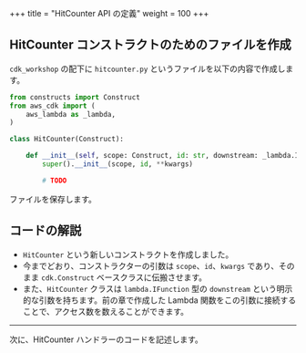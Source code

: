 +++
title = "HitCounter API の定義"
weight = 100
+++

## HitCounter コンストラクトのためのファイルを作成

`cdk_workshop` の配下に `hitcounter.py` というファイルを以下の内容で作成します。

```python
from constructs import Construct
from aws_cdk import (
    aws_lambda as _lambda,
)

class HitCounter(Construct):

    def __init__(self, scope: Construct, id: str, downstream: _lambda.IFunction, **kwargs):
        super().__init__(scope, id, **kwargs)

        # TODO
```

ファイルを保存します。

## コードの解説

* `HitCounter` という新しいコンストラクトを作成しました。
* 今までどおり、コンストラクターの引数は `scope`、`id`、`kwargs` であり、そのまま
  `cdk.Construct` ベースクラスに伝搬させます。
* また、`HitCounter` クラスは `lambda.IFunction` 型の `downstream`
  という明示的な引数を持ちます。前の章で作成した Lambda
  関数をこの引数に接続することで、アクセス数を数えることができます。

----

次に、HitCounter ハンドラーのコードを記述します。
